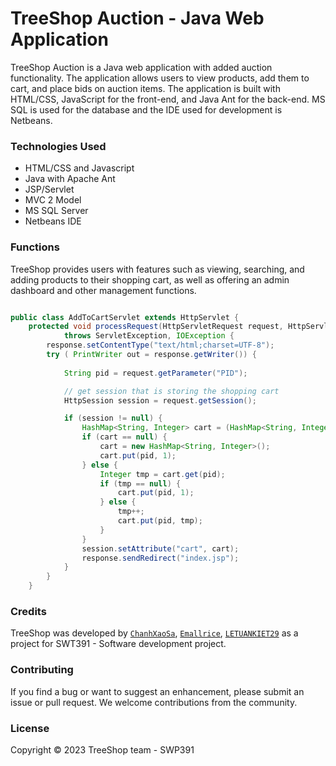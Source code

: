# TreeShop Auction - Java Web Application

TreeShop Auction is a Java web application with added auction functionality. The application allows users to view products, add them to cart, and place bids on auction items. The application is built with HTML/CSS, JavaScript for the front-end, and Java Ant for the back-end. MS SQL is used for the database and the IDE used for development is Netbeans.



### Technologies Used

* HTML/CSS and Javascript 
* Java with Apache Ant
* JSP/Servlet
* MVC 2 Model
* MS SQL Server
* Netbeans IDE

### Functions

TreeShop provides users with features such as viewing, searching, and adding products to their shopping cart, as well as offering an admin dashboard and other management functions.

```java

public class AddToCartServlet extends HttpServlet {
    protected void processRequest(HttpServletRequest request, HttpServletResponse response)
            throws ServletException, IOException {
        response.setContentType("text/html;charset=UTF-8");
        try ( PrintWriter out = response.getWriter()) {
            
            String pid = request.getParameter("PID");

            // get session that is storing the shopping cart
            HttpSession session = request.getSession();

            if (session != null) {
                HashMap<String, Integer> cart = (HashMap<String, Integer>) session.getAttribute("cart");
                if (cart == null) {   
                    cart = new HashMap<String, Integer>();
                    cart.put(pid, 1);
                } else {
                    Integer tmp = cart.get(pid);
                    if (tmp == null) {
                        cart.put(pid, 1);
                    } else {
                        tmp++;
                        cart.put(pid, tmp);
                    }
                }
                session.setAttribute("cart", cart);
                response.sendRedirect("index.jsp");
            }
        }
    }

```

### Credits

TreeShop was developed by [`ChanhXaoSa`](https://github.com/ChanhXaoSa), [`Emallrice`](https://github.com/emallrice), [`LETUANKIET29`](https://github.com/LETUANKIET29) as a project for SWT391 - Software development project.

### Contributing

If you find a bug or want to suggest an enhancement, please submit an issue or pull request. We welcome contributions from the community.

### License

Copyright © 2023 TreeShop team - SWP391
